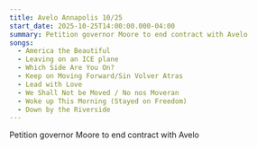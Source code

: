 ```yaml
---
title: Avelo Annapolis 10/25
start_date: 2025-10-25T14:00:00.000-04:00
summary: Petition governor Moore to end contract with Avelo
songs:
  - America the Beautiful
  - Leaving on an ICE plane
  - Which Side Are You On?
  - Keep on Moving Forward/Sin Volver Atras
  - Lead with Love
  - We Shall Not be Moved / No nos Moveran
  - Woke up This Morning (Stayed on Freedom)
  - Down by the Riverside
---
```

Petition governor Moore to end contract with Avelo

